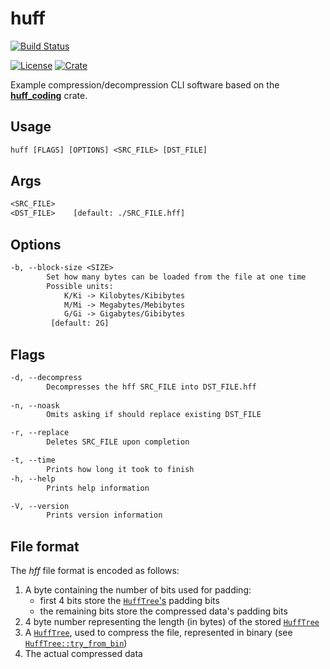 # **huff**

[![Build Status][build_img]][build]

[![License][license_img]][license_file]
[![Crate][crate_img]][crate]

Example compression/decompression CLI software based on the [**huff_coding**][lib] crate.

## Usage

```txt
huff [FLAGS] [OPTIONS] <SRC_FILE> [DST_FILE]
```

## Args

```txt
<SRC_FILE>    
<DST_FILE>    [default: ./SRC_FILE.hff]
```

## Options

```txt
-b, --block-size <SIZE>
        Set how many bytes can be loaded from the file at one time
        Possible units: 
            K/Ki -> Kilobytes/Kibibytes
            M/Mi -> Megabytes/Mebibytes
            G/Gi -> Gigabytes/Gibibytes
         [default: 2G]
```

## Flags

```txt
-d, --decompress    
        Decompresses the hff SRC_FILE into DST_FILE.hff
            
-n, --noask         
        Omits asking if should replace existing DST_FILE

-r, --replace       
        Deletes SRC_FILE upon completion

-t, --time          
        Prints how long it took to finish
-h, --help          
        Prints help information

-V, --version       
        Prints version information
```

## File format

The *hff* file format is encoded as follows:

1. A byte containing the number of bits used for padding:
   * first 4 bits store the [`HuffTree`'s][tree] padding bits
   * the remaining bits store the compressed data's padding bits
2. 4 byte number representing the length (in bytes) of the stored [`HuffTree`][tree]
3. A [`HuffTree`][tree], used to compress the file,
represented in binary (see [`HuffTree::try_from_bin`][tree_from_bin])
4. The actual compressed data

[build]:https://travis-ci.com/k-xlsx/huffman-coding-rs
[build_img]:https://travis-ci.com/kxlsx/huffman-coding-rs.svg?branch=master
[license_file]:https://github.com/kxlsx/huffman-coding-rs/blob/master/LICENSE
[license_img]: https://img.shields.io/crates/l/huff.svg
[crate]:https://crates.io/crates/huff
[crate_img]:https://img.shields.io/crates/v/huff.svg?logo=rust

[lib]:https://github.com/kxlsx/huffman-coding-rs/tree/master/huff_coding
[tree]:https://github.com/kxlsx/huffman-coding-rs/blob/master/huff_coding/src/tree/mod.rs#L27
[tree_from_bin]:https://github.com/kxlsx/huffman-coding-rs/blob/master/huff_coding/src/tree/mod.rs#L452
